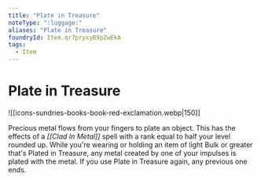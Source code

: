 ```yaml
---
title: "Plate in Treasure"
noteType: ":luggage:"
aliases: "Plate in Treasure"
foundryId: Item.qr7pryxyB9pZwEkA
tags:
  - Item
---
```


# Plate in Treasure
![[icons-sundries-books-book-red-exclamation.webp|150]]

Precious metal flows from your fingers to plate an object. This has the effects of a _[[Clad In Metal]]_ spell with a rank equal to half your level rounded up. While you're wearing or holding an item of light Bulk or greater that's Plated in Treasure, any metal created by one of your impulses is plated with the metal. If you use Plate in Treasure again, any previous one ends.
